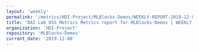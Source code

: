 ```yaml
---
layout: 'weekly'
permalink: '/metrics/HDI-Project/MLBlocks-Demos/WEEKLY-REPORT-2019-12-08'
title: 'DAI Lab OSS Metrics Metrics report for MLBlocks-Demos | WEEKLY-REPORT-2019-12-08'
organization: 'HDI-Project'
repository: 'MLBlocks-Demos'
current_date: '2019-12-08'
---
```

